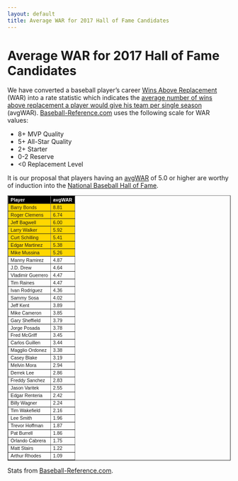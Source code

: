 ```yaml
---
layout: default
title: Average WAR for 2017 Hall of Fame Candidates
---
```

<h1>Average WAR for 2017 Hall of Fame Candidates</h1>
<!--
<div class="meta">November 17, 2017 by TheUmpire</div>
-->
<div class="storycontent post">
<!--
<p><a title="Brad Ausmus" href="https://en.wikipedia.org/wiki/Brad_Ausmus#/media/File:Brad_Ausmus_on_August_1,_2015.jpg" target="_blank"><img style="border-bottom: 0px; border-left: 0px; margin: 0px 0px 10px 10px; display: inline; border-top: 0px; border-right: 0px" title="brad_ausmus" border="0" alt="brad_ausmus" align="right" src="{{ site.url }}{{ site.baseurl }}/assets/images/brad_ausmus.jpg" width="146" height="217" /></a></p>
<p><a href="http://www.baseball-reference.com/players/g/griffke02.shtml">Ken Griffey</a> leads the pack of first-year candidates.</p>
<p><a href="http://www.baseball-reference.com/players/a/ausmubr01.shtml">Brad Ausmus</a> looks to be <a href="{{ site.url }}{{ site.baseurl }}/pages/lenny-harris-for-hall-of-fame-huh.html">this year’s Lenny Harris</a>.</p>
-->
<p>We have converted a baseball player’s career <a href="http://saberlibrary.com/misc/war/">Wins Above Replacement</a> (WAR) into a rate statistic which indicates the <a href="{{ site.url }}{{ site.baseurl }}/pages/avg-war.html">average number of wins above replacement a player would give his team per single season</a> (avgWAR). <a href="http://www.baseball-reference.com">Baseball-Reference.com</a> uses the following scale for WAR values:</p>
<ul>
<li>8+ MVP Quality </li>
<li>5+ All-Star Quality </li>
<li>2+ Starter </li>
<li>0-2 Reserve </li>
<li>&lt;0 Replacement Level </li>
</ul>
<p>It is our proposal that players having an <a href="{{ site.url }}{{ site.baseurl }}/pages/avg-war.html">avgWAR</a> of 5.0 or higher are worthy of induction into the <a href="http://baseballhall.org/">National Baseball Hall of Fame</a>.</p>
<table style="font-family: arial; font-size: 8pt" border="1" cellspacing="1" cellpadding="2" width="250">
<tbody>
<tr style="background-color: #000000; color: #ffffff; font-weight: bold">
<td>Player</td>
<td>avgWAR</td>
</tr>
<tr style="background-color: #ffd700"><td>Barry Bonds</td><td>8.81</td></tr>
<tr style="background-color: #ffd700"><td>Roger Clemens</td><td>6.74</td></tr>
<tr style="background-color: #ffd700"><td>Jeff Bagwell</td><td>6.00</td></tr>
<tr style="background-color: #ffd700"><td>Larry Walker</td><td>5.92</td></tr>
<tr style="background-color: #ffd700"><td>Curt Schilling</td><td>5.41</td></tr>
<tr style="background-color: #ffd700"><td>Edgar Martinez</td><td>5.38</td></tr>
<tr style="background-color: #ffd700"><td>Mike Mussina</td><td>5.26</td></tr>
<tr><td>Manny Ramirez</td><td>4.87</td></tr>
<tr><td>J.D. Drew</td><td>4.64</td></tr>
<tr><td>Vladimir Guerrero</td><td>4.47</td></tr>
<tr><td>Tim Raines</td><td>4.47</td></tr>
<tr><td>Ivan Rodriguez</td><td>4.36</td></tr>
<tr><td>Sammy Sosa</td><td>4.02</td></tr>
<tr><td>Jeff Kent</td><td>3.89</td></tr>
<tr><td>Mike Cameron</td><td>3.85</td></tr>
<tr><td>Gary Sheffield</td><td>3.79</td></tr>
<tr><td>Jorge Posada</td><td>3.78</td></tr>
<tr><td>Fred McGriff</td><td>3.45</td></tr>
<tr><td>Carlos Guillen</td><td>3.44</td></tr>
<tr><td>Magglio Ordonez</td><td>3.38</td></tr>
<tr><td>Casey Blake</td><td>3.19</td></tr>
<tr><td>Melvin Mora</td><td>2.94</td></tr>
<tr><td>Derrek Lee</td><td>2.86</td></tr>
<tr><td>Freddy Sanchez</td><td>2.83</td></tr>
<tr><td>Jason Varitek</td><td>2.55</td></tr>
<tr><td>Edgar Renteria</td><td>2.42</td></tr>
<tr><td>Billy Wagner</td><td>2.24</td></tr>
<tr><td>Tim Wakefield</td><td>2.16</td></tr>
<tr><td>Lee Smith</td><td>1.96</td></tr>
<tr><td>Trevor Hoffman</td><td>1.87</td></tr>
<tr><td>Pat Burrell</td><td>1.86</td></tr>
<tr><td>Orlando Cabrera</td><td>1.75</td></tr>
<tr><td>Matt Stairs</td><td>1.22</td></tr>
<tr><td>Arthur Rhodes</td><td>1.09</td></tr>
</tbody>
</table>
<p>Stats from <a href="https://www.baseball-reference.com/awards/hof_2017.shtml">Baseball-Reference.com</a>.</p>
 
